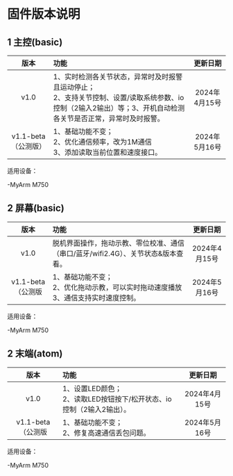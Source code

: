 # 固件版本说明

## 1 主控(basic)

|版本   | 功能  | 更新日期  |
| :----: | :---- | :----: |
| v1.0	| 1、实时检测各关节状态，异常时及时报警且运动停止；</br> 2、支持关节控制、设置/读取系统参数、io控制（2输入2输出）等；3、开机自动检测各关节是否正常，异常时及时报警。</br> | 2024年4月15号 |
| v1.1-beta（公测版） | 1、基础功能不变；</br> 2、优化通信频率，改为1M通信</br> 3、添加读取当前位置和速度接口。 | 2024年5月16号 |

适用设备：

-MyArm M750

## 2 屏幕(basic)
|版本   |功能  |更新日期  |
|:----: | :---- | :----: |
|v1.0	| 脱机界面操作，拖动示教、零位校准、通信（串口/蓝牙/wifi2.4G）、关节状态&版本查看。 | 2024年4月15号 |
| v1.1-beta（公测版 | 1、基础功能不变；</br> 2、优化拖动示教，可以实时拖动速度播放</br> 3、通信支持实时速度控制。 | 2024年5月16号 |

适用设备：

-MyArm M750

## 2 末端(atom)
|版本   |功能  |更新日期  |
|:----: | :---- | :----: |
|v1.0	| 1、设置LED颜色；</br> 2、读取LED按钮按下/松开状态、io控制（2输入2输出）。| 2024年4月15号 |
| v1.1-beta（公测版 | 1、基础功能不变；</br> 2、修复高速通信丢包问题。 | 2024年5月16号 |

适用设备：

-MyArm M750

